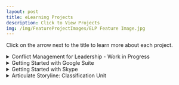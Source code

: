 ```yaml
---
layout: post
title: eLearning Projects
description: Click to View Projects
img: /img/FeatureProjectImages/ELP Feature Image.jpg
---
```


Click on the arrow next to the title to learn more about each project. 

<details>
  <summary> Conflict Management for Leadership - Work in Progress </summary>
  <ul style ="list-style'type:disc">
    <li>After creating my instructor-led version I was inspired to try a twist on a treasure map approach for an eLearning module.</li>
    <li>Problem: Any time people have to work together in a team, conflict is bound to arise. Some team members need outside help to settle the conflict and go to their leadership.</li>
  </ul>
    Files
    <ul style="list-style'type:none">
    <li>
    <a href="/docs/eLearningProjects/ConflictManagement4Leader/Idea Board_Basic Outline.jpg" download> Idea Board/Basic Outline
    </a></li>
    <li>
    <a href="/docs/eLearningProjects/ConflictManagement4Leader/Conflict Management for Leadership eLearning Script.docx" download> Conflict Management for Leadership eLearning Script
    </a></li>
    </ul>
</details>

<details>
  <summary> Getting Started with Google Suite </summary>
  <ul style ="list-style'type:disc">
    <li>Redeveloped after school claimed originals that I had used with my teammates.</li>
    <li>Problem: Schools are moving to one-to-one where every student has a computer. Teachers are being told to move their classrooms digitally. A majority of the teachers are unfamiliar with the technology available to them.</li>
    <li>Solution: Bite-size learning presentations that introduce one of the main digital toolset available.</li>
    <li>Technology Used: Microsoft Word, Snag-it (Screen Capture and Screen Recorder), DaVinci Resolve (Audio and Video Editing Software), Articulate 360</li>
  </ul>
    Files
    <ul style="list-style'type:none">
    <li>
    <a href="/docs/eLearningProjects/GettingStartedwithGoogle/Getting Started with Google Suite Project Management Tracker.docx" download> Getting Started with Google Suite Project Management Tracker
    </a></li>
    <li>
    <a href="/docs/eLearningProjects/GettingStartedwithGoogle/Getting Started with Google Suite Storyboard Outline.docx" download> Getting Started with Google Suite Storyboard Outline
    </a></li>
    <li>
    <a href="/docs/eLearningProjects/GettingStartedwithGoogle/Seg 1 Final Script and Screenshot Capture.docx" download> Seg 1 Final Script and Screenshot Capture
    </a></li>
    <li>
    <a href="/docs/eLearningProjects/GettingStartedwithGoogle/Seg 2 Final Script and Screenshot Capture.docx" download> Seg 2 Final Script and Screenshot Capture" 
    </a></li>
    <li>
    <a href="/docs/eLearningProjects/GettingStartedwithGoogle/Seg 3 Final Script and Screenshot Capture.docx" download> Seg 3 Final Script and Screenshot Capture
    </a></li>
    <li>
    <a href="/docs/eLearningProjects/GettingStartedwithGoogle/Seg 4 Final Script and Screenshot Capture.docx" download> Seg 4 Final Script and Screenshot Capture
    </a></li>
    <li>
    <a href="/docs/eLearningProjects/GettingStartedwithGoogle/Seg 5 Final Script and Screenshot Capture.docx" download> Seg 5 Final Script and Screenshot Capture
    </a></li>
    <li>
    <a href="/docs/eLearningProjects/GettingStartedwithGoogle/Seg 6 Final Script and Screenshot Capture.docx" download> Seg 6 Final Script and Screenshot Capture
    </a></li>
    <li>
    Youtube Playlist of Videos
    </li>
    </ul>
</details>

<details>
  <summary> Getting Started with Skype </summary>
  <ul style ="list-style'type:disc">
    <li>Problem: Corporations are moving to new instant messengers that a portion of their employee base does not know how to use.</li>
    <li>Solution: An Instructor-Led training for how to get started with Skype. Includes a Trainer’s guide.</li>
    <li>Results: The three-person demo group became proficient in communicating with Skype and using the features described after watching the training.</li>
    <li>Technology Used: Articulate Storyline, Apowersoft Online Screen Recorder</li>
  </ul>
    Files
    <ul style="list-style'type:none">
    <li>
    <a href="/docs/eLearningProjects/Skype/Getting Started with Skype Articulate eLearning Storyboard.jpg" download> Getting Started with Skype Articulate eLearning Storyboard
    </a></li>
    <li>
    <a href="/docs/eLearningProjects/Skype/Getting Started with Skype Articulate Script.docx" download> Getting Started with Skype Articulate Script
    </a></li>
    <li>
    StorylineFrame
    </li>
    </ul>
</details>

<details>
  <summary> Articulate Storyline: Classification Unit </summary>
  <ul style ="list-style'type:disc">
    <li>Originally this was designed for an Instructor-Led class. It is based on the conceptual change model. The conceptual change model helps teachers teach for conceptual change. Student’s misconceptions of a subject are documented at the very beginning of a lesson; during phase one (commit to a position). Students then share their position, during expose beliefs (phase two); this is a type of assessment that will allow the teacher to know where their students stand and how the lesson needs to be tailored through guiding questions to create dissatisfaction with the student’s current views. This dissatisfaction is accomplished during phase three (confront beliefs). This phase generally utilizes an experiment or activity that will allow students to test their beliefs and realize that they are wrong and wonder why, or that they are right and provide support. Once the dissatisfaction is created the model moves into phase four (accommodate the concept). This is where the concept can be introduced through lecture or discussion of what the students observed. Once the students have the basics of the concept then they work on extending the concept, phase five, by going back to the original experiment or activity and working through it with the new understanding. The final phase, go beyond, allows students to apply their knowledge to a completely new problem that is based on the same concept, or a similar one which will transition the students into a new cycle.</li>
    <li>Then the lesson was changed to an eLearning opportunity.</li>
  </ul>
    Files
    <ul style="list-style'type:none">
    <li>
    StorylineFrame
    </li>
    </ul>
</details>